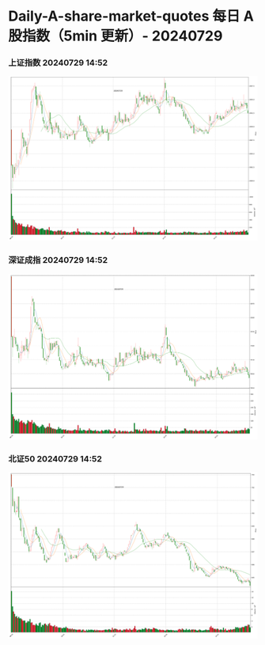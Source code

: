 
# Daily-A-share-market-quotes 每日 A 股指数（5min 更新）- 20240729

### 上证指数 20240729 14:52
![](./fig/2024/7/20240729-sh000001.png)

### 深证成指 20240729 14:52
![](./fig/2024/7/20240729-sz399001.png)

### 北证50 20240729 14:52
![](./fig/2024/7/20240729-bj899050.png)
